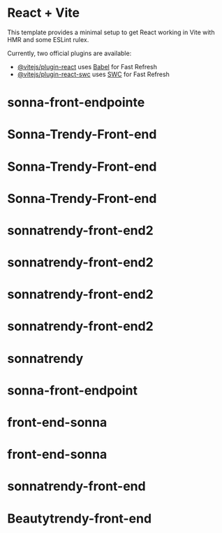 # React + Vite

This template provides a minimal setup to get React working in Vite with HMR and some ESLint rulex.

Currently, two official plugins are available:

- [@vitejs/plugin-react](https://github.com/vitejs/vite-plugin-react/blob/main/packages/plugin-react/README.md) uses [Babel](https://babeljs.io/) for Fast Refresh
- [@vitejs/plugin-react-swc](https://github.com/vitejs/vite-plugin-react-swc) uses [SWC](https://swc.rs/) for Fast Refresh

# sonna-front-endpointe

# Sonna-Trendy-Front-end

# Sonna-Trendy-Front-end

# Sonna-Trendy-Front-end

# sonnatrendy-front-end2

# sonnatrendy-front-end2

# sonnatrendy-front-end2

# sonnatrendy-front-end2

# sonnatrendy

# sonna-front-endpoint

# front-end-sonna

# front-end-sonna

# sonnatrendy-front-end
# Beautytrendy-front-end
